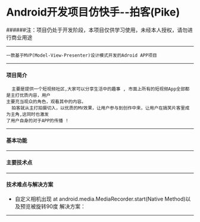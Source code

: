 # Android开发项目仿快手--拍客(Pike)
######注：项目仍处于开发阶段，本项目仅供学习使用，未经本人授权，请勿进行商业用途
***
    一款基于MVP(Model-View-Presenter)设计模式开发的Adroid APP项目
***
#### 项目简介
      主要是提供一个短视频社区,大家可以分享生活中的趣事 , 市面上所有的短视频App全部都是主打优质内容，用户
    主要充当观众的角色，观看其中的内容。
      拍客就从主打拍摄切入，以优质的MV效果，让用户参与到创作中来，让用户在搞笑片客里成为主角,这同时也激发
    了用户自身的对于APP的传播 ! 
***
#### 基本功能
***
#### 主要技术点
***
#### 技术难点与解决方案
- 自定义相机出现 at android.media.MediaRecorder.start(Native Method)以及预览被旋转90度
  解决方案：
***